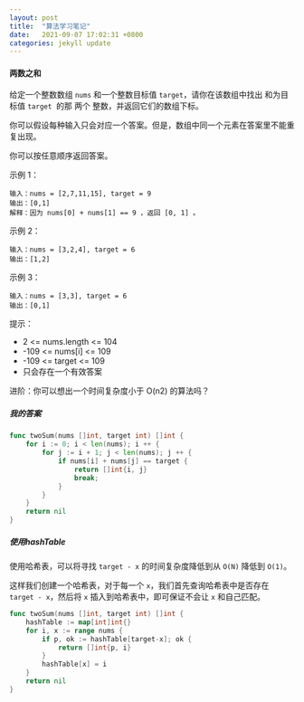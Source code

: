 ```yaml
---
layout: post
title:  "算法学习笔记"
date:   2021-09-07 17:02:31 +0800
categories: jekyll update
---
```


#### 两数之和

给定一个整数数组 `nums` 和一个整数目标值 `target`，请你在该数组中找出 和为目标值 `target`  的那 两个 整数，并返回它们的数组下标。

你可以假设每种输入只会对应一个答案。但是，数组中同一个元素在答案里不能重复出现。

你可以按任意顺序返回答案。

示例 1：

```
输入：nums = [2,7,11,15], target = 9
输出：[0,1]
解释：因为 nums[0] + nums[1] == 9 ，返回 [0, 1] 。
```

示例 2：

```
输入：nums = [3,2,4], target = 6
输出：[1,2]
```

示例 3：

```
输入：nums = [3,3], target = 6
输出：[0,1]
```

提示：

* 2 <= nums.length <= 104
* -109 <= nums[i] <= 109
* -109 <= target <= 109
* 只会存在一个有效答案

进阶：你可以想出一个时间复杂度小于 O(n2) 的算法吗？


##### 我的答案


```go
func twoSum(nums []int, target int) []int {
    for i := 0; i < len(nums); i ++ {
        for j := i + 1; j < len(nums); j ++ {
            if nums[i] + nums[j] == target {
                return []int{i, j}
                break;
            }
        }
    }
    return nil
}
```

##### 使用hashTable

使用哈希表，可以将寻找 `target - x` 的时间复杂度降低到从 `O(N)` 降低到 `O(1)`。

这样我们创建一个哈希表，对于每一个 `x`，我们首先查询哈希表中是否存在 `target - x`，然后将 `x` 插入到哈希表中，即可保证不会让 `x` 和自己匹配。

```go
func twoSum(nums []int, target int) []int {
    hashTable := map[int]int{}
    for i, x := range nums {
        if p, ok := hashTable[target-x]; ok {
            return []int{p, i}
        }
        hashTable[x] = i
    }
    return nil
}
```